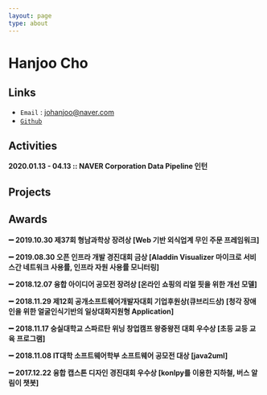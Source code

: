 ```yaml
---
layout: page
type: about
---
```


# Hanjoo Cho



## Links

- `Email` : johanjoo@naver.com
- [`Github`](https://github.com/chohanjoo)



## Activities

**2020.01.13 - 04.13	::	NAVER Corporation Data Pipeline 인턴**



## Projects



## Awards

**:heavy_minus_sign: 2019.10.30	제37회 형남과학상	장려상	[Web 기반 외식업계 무인 주문 프레임워크]**

**:heavy_minus_sign: 2019.08.30	오픈 인프라 개발 경진대회	금상	[Aladdin Visualizer 마이크로 서비스간 네트워크 사용률, 인프라 자원 사용률 모니터링]**

**:heavy_minus_sign: 2018.12.07	융합 아이디어 공모전	장려상	[온라인 쇼핑의 리얼 핏을 위한 개선 모델]**

**:heavy_minus_sign: 2018.11.29	제12회 공개소프트웨어개발자대회	기업후원상(큐브리드상)	[청각 장애인을 위한 얼굴인식기반의 일상대화지원형 Application]**

**:heavy_minus_sign: 2018.11.17	숭실대학교 스파르탄 위닝 창업캠프 왕중왕전 대회	우수상	[초등 교등 교육 프로그램]**

**:heavy_minus_sign: 2018.11.08	IT대학 소프트웨어학부 소프트웨어 공모전	대상	[java2uml]**

**:heavy_minus_sign: 2017.12.22	융합 캡스톤 디자인 경진대회	우수상	[konlpy를 이용한 지하철, 버스 알림이 챗봇]**

